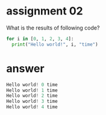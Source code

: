# assignment 02
What is the results of following code?
```python
for i in [0, 1, 2, 3, 4]:
  print("Hello world!", i, "time")
```
# answer
```python
Hello world! 0 time
Hello world! 1 time
Hello world! 2 time
Hello world! 3 time
Hello world! 4 time
```
